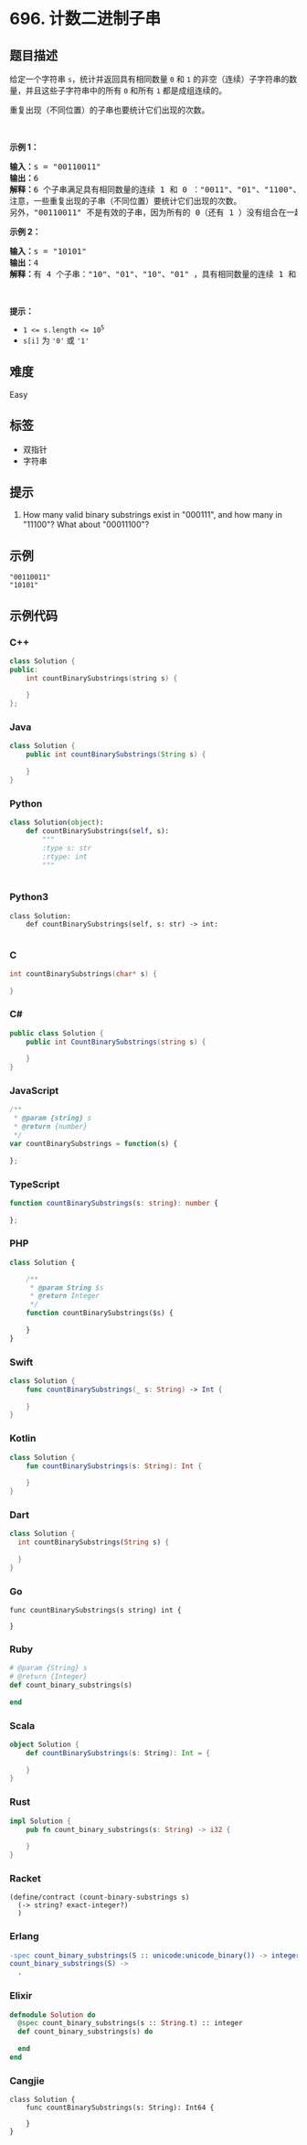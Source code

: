 # 696. 计数二进制子串

## 题目描述

<p>给定一个字符串&nbsp;<code>s</code>，统计并返回具有相同数量 <code>0</code> 和 <code>1</code> 的非空（连续）子字符串的数量，并且这些子字符串中的所有 <code>0</code> 和所有 <code>1</code> 都是成组连续的。</p>

<p>重复出现（不同位置）的子串也要统计它们出现的次数。</p>
&nbsp;

<p><strong>示例 1：</strong></p>

<pre>
<strong>输入：</strong>s = "00110011"
<strong>输出：</strong>6
<strong>解释：</strong>6 个子串满足具有相同数量的连续 1 和 0 ："0011"、"01"、"1100"、"10"、"0011" 和 "01" 。
注意，一些重复出现的子串（不同位置）要统计它们出现的次数。
另外，"00110011" 不是有效的子串，因为所有的 0（还有 1 ）没有组合在一起。</pre>

<p><strong>示例 2：</strong></p>

<pre>
<strong>输入：</strong>s = "10101"
<strong>输出：</strong>4
<strong>解释：</strong>有 4 个子串："10"、"01"、"10"、"01" ，具有相同数量的连续 1 和 0 。
</pre>

<p>&nbsp;</p>

<p><strong>提示：</strong></p>

<ul>
	<li><code>1 &lt;= s.length &lt;= 10<sup>5</sup></code></li>
	<li><code>s[i]</code> 为 <code>'0'</code> 或 <code>'1'</code></li>
</ul>


## 难度

Easy

## 标签

- 双指针
- 字符串

## 提示

1. How many valid binary substrings exist in "000111", and how many in "11100"?  What about "00011100"?

## 示例

```
"00110011"
"10101"
```

## 示例代码

### C++

```cpp
class Solution {
public:
    int countBinarySubstrings(string s) {
        
    }
};
```

### Java

```java
class Solution {
    public int countBinarySubstrings(String s) {
        
    }
}
```

### Python

```python
class Solution(object):
    def countBinarySubstrings(self, s):
        """
        :type s: str
        :rtype: int
        """
        
```

### Python3

```python3
class Solution:
    def countBinarySubstrings(self, s: str) -> int:
        
```

### C

```c
int countBinarySubstrings(char* s) {
    
}
```

### C#

```csharp
public class Solution {
    public int CountBinarySubstrings(string s) {
        
    }
}
```

### JavaScript

```javascript
/**
 * @param {string} s
 * @return {number}
 */
var countBinarySubstrings = function(s) {
    
};
```

### TypeScript

```typescript
function countBinarySubstrings(s: string): number {
    
};
```

### PHP

```php
class Solution {

    /**
     * @param String $s
     * @return Integer
     */
    function countBinarySubstrings($s) {
        
    }
}
```

### Swift

```swift
class Solution {
    func countBinarySubstrings(_ s: String) -> Int {
        
    }
}
```

### Kotlin

```kotlin
class Solution {
    fun countBinarySubstrings(s: String): Int {
        
    }
}
```

### Dart

```dart
class Solution {
  int countBinarySubstrings(String s) {
    
  }
}
```

### Go

```golang
func countBinarySubstrings(s string) int {
    
}
```

### Ruby

```ruby
# @param {String} s
# @return {Integer}
def count_binary_substrings(s)
    
end
```

### Scala

```scala
object Solution {
    def countBinarySubstrings(s: String): Int = {
        
    }
}
```

### Rust

```rust
impl Solution {
    pub fn count_binary_substrings(s: String) -> i32 {
        
    }
}
```

### Racket

```racket
(define/contract (count-binary-substrings s)
  (-> string? exact-integer?)
  )
```

### Erlang

```erlang
-spec count_binary_substrings(S :: unicode:unicode_binary()) -> integer().
count_binary_substrings(S) ->
  .
```

### Elixir

```elixir
defmodule Solution do
  @spec count_binary_substrings(s :: String.t) :: integer
  def count_binary_substrings(s) do
    
  end
end
```

### Cangjie

```cangjie
class Solution {
    func countBinarySubstrings(s: String): Int64 {

    }
}
```

